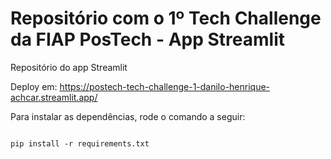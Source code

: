 # Repositório com o 1º Tech Challenge da FIAP PosTech - App Streamlit
Repositório do app Streamlit

Deploy em: https://postech-tech-challenge-1-danilo-henrique-achcar.streamlit.app/

Para instalar as dependências, rode o comando a seguir:

<code>
pip install -r requirements.txt
</code>